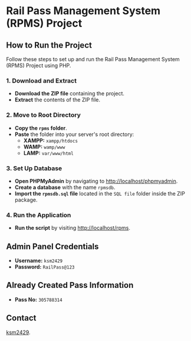 # Rail Pass Management System (RPMS) Project

## How to Run the Project

Follow these steps to set up and run the Rail Pass Management System (RPMS) Project using PHP.

### 1. Download and Extract

- **Download the ZIP file** containing the project.
- **Extract** the contents of the ZIP file.

### 2. Move to Root Directory

- **Copy the `rpms` folder**.
- **Paste** the folder into your server's root directory:
  - **XAMPP:** `xampp/htdocs`
  - **WAMP:** `wamp/www`
  - **LAMP:** `var/www/html`

### 3. Set Up Database

- **Open PHPMyAdmin** by navigating to [http://localhost/phpmyadmin](http://localhost/phpmyadmin).
- **Create a database** with the name `rpmsdb`.
- **Import the `rpmsdb.sql` file** located in the `SQL file` folder inside the ZIP package.

### 4. Run the Application

- **Run the script** by visiting [http://localhost/rpms](http://localhost/rpms).

## Admin Panel Credentials

- **Username:** `ksm2429`
- **Password:** `RailPass@123`

## Already Created Pass Information

- **Pass No:** `305788314`

## Contact

[ksm2429](https://github.com/ksm2429).
